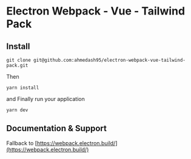 # Electron Webpack - Vue - Tailwind Pack

## Install

```
git clone git@github.com:ahmedash95/electron-webpack-vue-tailwind-pack.git
```

Then

```
yarn install
```

and Finally run your application

```
yarn dev
```

## Documentation & Support
Fallback to [https://webpack.electron.build/](https://webpack.electron.build/)